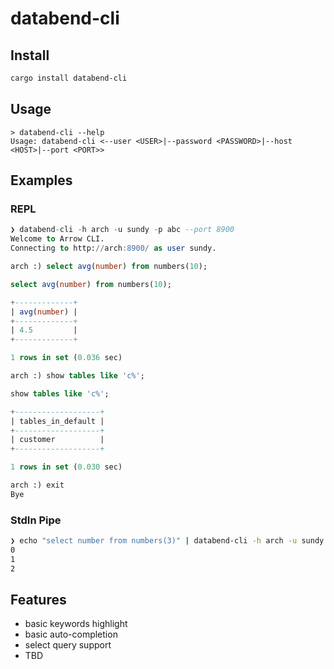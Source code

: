 # databend-cli &emsp; 

## Install 

```sh
cargo install databend-cli
```

## Usage

```
> databend-cli --help
Usage: databend-cli <--user <USER>|--password <PASSWORD>|--host <HOST>|--port <PORT>>
```

## Examples

### REPL
```sql
❯ databend-cli -h arch -u sundy -p abc --port 8900
Welcome to Arrow CLI.
Connecting to http://arch:8900/ as user sundy.

arch :) select avg(number) from numbers(10);

select avg(number) from numbers(10);

+-------------+
| avg(number) |
+-------------+
| 4.5         |
+-------------+

1 rows in set (0.036 sec)

arch :) show tables like 'c%';

show tables like 'c%';

+-------------------+
| tables_in_default |
+-------------------+
| customer          |
+-------------------+

1 rows in set (0.030 sec)

arch :) exit
Bye
```

### StdIn Pipe

```bash
❯ echo "select number from numbers(3)" | databend-cli -h arch -u sundy -p abc --port 8900
0
1
2
```

## Features

- basic keywords highlight
- basic auto-completion
- select query support
- TBD

